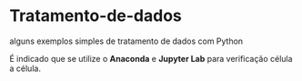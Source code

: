 # Tratamento-de-dados
 alguns exemplos simples de tratamento de dados com Python

 É indicado que se utilize o **Anaconda** e **Jupyter Lab** para verificação célula a célula.
